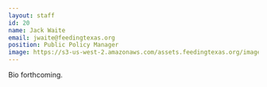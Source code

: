 ```yaml
---
layout: staff
id: 20
name: Jack Waite
email: jwaite@feedingtexas.org
position: Public Policy Manager
image: https://s3-us-west-2.amazonaws.com/assets.feedingtexas.org/images/staff/jack-waite.JPG
---
```

Bio forthcoming.
